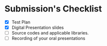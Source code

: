 # Submission's Checklist
- [X] Test Plan
- [X] Digital Presentation slides
- [ ] Source codes and applicable libraries.
- [ ] Recording of your oral presentations